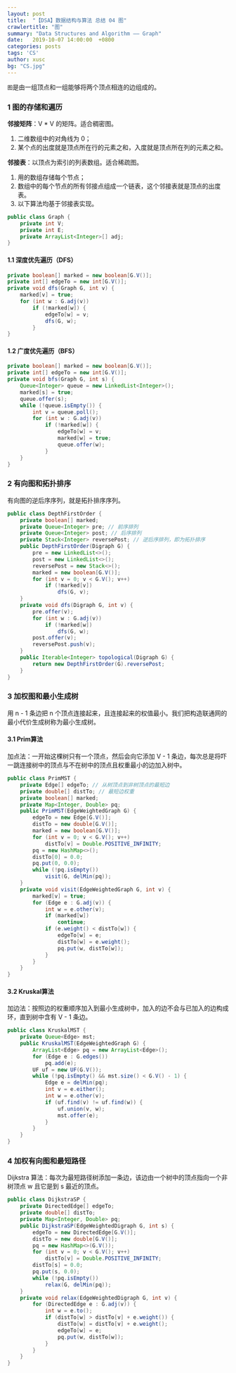 ```yaml
---
layout: post
title:  "【DSA】数据结构与算法 总结 04 图"
crawlertitle: "图"
summary: "Data Structures and Algorithm —— Graph"
date:   2019-10-07 14:00:00  +0800
categories: posts
tags: 'CS'
author: xusc
bg: "CS.jpg"
---
```


`图`是由一组顶点和一组能够将两个顶点相连的边组成的。

### 1 图的存储和遍历

**邻接矩阵**：V * V 的矩阵。适合稠密图。
1. 二维数组中的对角线为 0；
2. 某个点的出度就是顶点所在行的元素之和，入度就是顶点所在列的元素之和。

**邻接表**：以顶点为索引的列表数组。适合稀疏图。
1. 用的数组存储每个节点；
2. 数组中的每个节点的所有邻接点组成一个链表，这个邻接表就是顶点的出度表。
3. 以下算法均基于邻接表实现。

```java
public class Graph {
	private int V;
	private int E;
	private ArrayList<Integer>[] adj;
}
```

#### 1.1 深度优先遍历（DFS）

```java
private boolean[] marked = new boolean[G.V()];
private int[] edgeTo = new int[G.V()];
private void dfs(Graph G, int v) {
	marked[v] = true;
	for (int w : G.adj(v))
		if (!marked[w]) {
			edgeTo[w] = v;
			dfs(G, w);
		}
}
```

#### 1.2 广度优先遍历（BFS）

```java
private boolean[] marked = new boolean[G.V()];
private int[] edgeTo = new int[G.V()];
private void bfs(Graph G, int s) {
	Queue<Integer> queue = new LinkedList<Integer>();
	marked[s] = true;
	queue.offer(s);
	while (!queue.isEmpty()) {
		int v = queue.poll();
		for (int w : G.adj(v))
			if (!marked[w]) {
				edgeTo[w] = v;
				marked[w] = true;
				queue.offer(w);
			}
	}
}
```



### 2 有向图和拓扑排序
有向图的逆后序序列，就是拓扑排序序列。

```java
public class DepthFirstOrder {
	private boolean[] marked;
	private Queue<Integer> pre;	// 前序排列
	private Queue<Integer> post; // 后序排列
	private Stack<Integer> reversePost; // 逆后序排列，即为拓扑排序
	public DepthFirstOrder(Digraph G) {
		pre = new LinkedList<>();
		post = new LinkedList<>();
		reversePost = new Stack<>();
		marked = new boolean[G.V()];
		for (int v = 0; v < G.V(); v++)
			if (!marked[v])
				dfs(G, v);
	}
	private void dfs(Digraph G, int v) {
		pre.offer(v);
		for (int w : G.adj(v))
			if (!marked[w])
				dfs(G, w);
		post.offer(v);
		reversePost.push(v);
	}
	public Iterable<Integer> topological(Digraph G) {
		return new DepthFirstOrder(G).reversePost;
	}
}
```



### 3 加权图和最小生成树
用 n - 1 条边把 n 个顶点连接起来，且连接起来的权值最小。我们把构造联通网的最小代价生成树称为最小生成树。

#### 3.1 Prim算法
加点法：一开始这棵树只有一个顶点，然后会向它添加 V - 1 条边，每次总是将吓一跳连接树中的顶点与不在树中的顶点且权重最小的边加入树中。

```java
public class PrimMST {
	private Edge[] edgeTo; // 从树顶点到非树顶点的最短边
	private double[] distTo; // 最短边权重
	private boolean[] marked;
	private Map<Integer, Double> pq;
	public PrimMST(EdgeWeightedGraph G) {
		edgeTo = new Edge[G.V()];
		distTo = new double[G.V()];
		marked = new boolean[G.V()];
		for (int v = 0; v < G.V(); v++)
			distTo[v] = Double.POSITIVE_INFINITY;
		pq = new HashMap<>();
		distTo[0] = 0.0;
		pq.put(0, 0.0);
		while (!pq.isEmpty())
			visit(G, delMin(pq));
	}
	private void visit(EdgeWeightedGraph G, int v) {
		marked[v] = true;
		for (Edge e : G.adj(v)) {
			int w = e.other(v);
			if (marked[w])
				continue;
			if (e.weight() < distTo[w]) {
				edgeTo[w] = e;
				distTo[w] = e.weight();
				pq.put(w, distTo[w]);
			}
		}
	}
}
```

#### 3.2 Kruskal算法
加边法：按照边的权重顺序加入到最小生成树中，加入的边不会与已加入的边构成环，直到树中含有 V - 1 条边。

```java
public class KruskalMST {
	private Queue<Edge> mst;
	public KruskalMST(EdgeWeightedGraph G) {
		ArrayList<Edge> pq = new ArrayList<Edge>();
		for (Edge e : G.edges())
			pq.add(e);
		UF uf = new UF(G.V());
		while (!pq.isEmpty() && mst.size() < G.V() - 1) {
			Edge e = delMin(pq);
			int v = e.either();
			int w = e.other(v);
			if (uf.find(v) != uf.find(w)) {
				uf.union(v, w);
				mst.offer(e);
			}
		}
	}
}
```



### 4 加权有向图和最短路径
Dijkstra 算法：每次为最短路径树添加一条边，该边由一个树中的顶点指向一个非树顶点 w 且它是到 s 最近的顶点。

```java
public class DijkstraSP {
	private DirectedEdge[] edgeTo;
	private double[] distTo;
	private Map<Integer, Double> pq;
	public DijkstraSP(EdgeWeightedDigraph G, int s) {
		edgeTo = new DirectedEdge[G.V()];
		distTo = new double[G.V()];
		pq = new HashMap<>(G.V());
		for (int v = 0; v < G.V(); v++)
			distTo[v] = Double.POSITIVE_INFINITY;
		distTo[s] = 0.0;
		pq.put(s, 0.0);
		while (!pq.isEmpty())
			relax(G, delMin(pq));
	}
	private void relax(EdgeWeightedDigraph G, int v) {
		for (DirectedEdge e : G.adj(v)) {
			int w = e.to();
			if (distTo[w] > distTo[v] + e.weight()) {
				distTo[w] = distTo[v] + e.weight();
				edgeTo[w] = e;
				pq.put(w, distTo[w]);
			}
		}
	}
}
```


